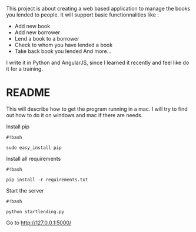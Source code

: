 This project is about creating a web based application to manage the books you lended to people.
It will support basic functionnalities like :
* Add new book
* Add new borrower
* Lend a book to a borrower
* Check to whom you have lended a book
* Take back book you lended
And more...

I write it in Python and AngularJS, since I learned it recently and feel like do it for a training.

# README #

This will describe how to get the program running in a mac. I will try to find out how to do it on windows and mac if there are needs.

Install pip

```
#!bash

sudo easy_install pip
```

Install all requirements

```
#!bash

pip install -r requirements.txt
```

Start the server

```
#!bash

python startlending.py
```

Go to http://127.0.0.1:5000/